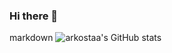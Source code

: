 ### Hi there 👋

markdown
![arkostaa's GitHub stats](https://github-readme-stats.vercel.app/api?username=arkostaa&show_icons=true&theme=radical)
